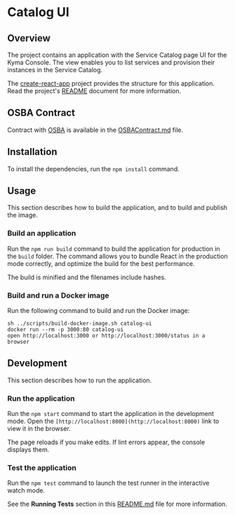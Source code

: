 # Catalog UI

## Overview

The project contains an application with the Service Catalog page UI for the Kyma Console. The view enables you to list services and provision their instances in the Service Catalog.

The [create-react-app](https://github.com/facebook/create-react-app) project provides the structure for this application. Read the project's [README](https://github.com/facebook/create-react-app/tree/next/packages/react-scripts/template) document for more information.

## OSBA Contract

Contract with [OSBA](https://www.openservicebrokerapi.org/) is available in the [OSBAContract.md](OSBAContract.md) file.

## Installation

To install the dependencies, run the `npm install` command.

## Usage

This section describes how to build the application, and to build and publish the image.

### Build an application

Run the `npm run build` command to build the application for production in the `build` folder.
The command allows you to bundle React in the production mode correctly, and optimize the build for the best performance.

The build is minified and the filenames include hashes.

### Build and run a Docker image

Run the following command to build and run the Docker image:

```
sh ../scripts/build-docker-image.sh catalog-ui  
docker run --rm -p 3000:80 catalog-ui
open http://localhost:3000 or http://localhost:3000/status in a browser
```

## Development

This section describes how to run the application.

### Run the application

Run the `npm start` command to start the application in the development mode.
Open the `[http://localhost:8000](http://localhost:8000)` link to view it in the browser.

The page reloads if you make edits.
If lint errors appear, the console displays them.

### Test the application

Run the `npm test` command to launch the test runner in the interactive watch mode.

See the **Running Tests** section in this [README.md](https://github.com/facebook/create-react-app/blob/master/packages/react-scripts/template/README.md#npm-test) file for more information.
